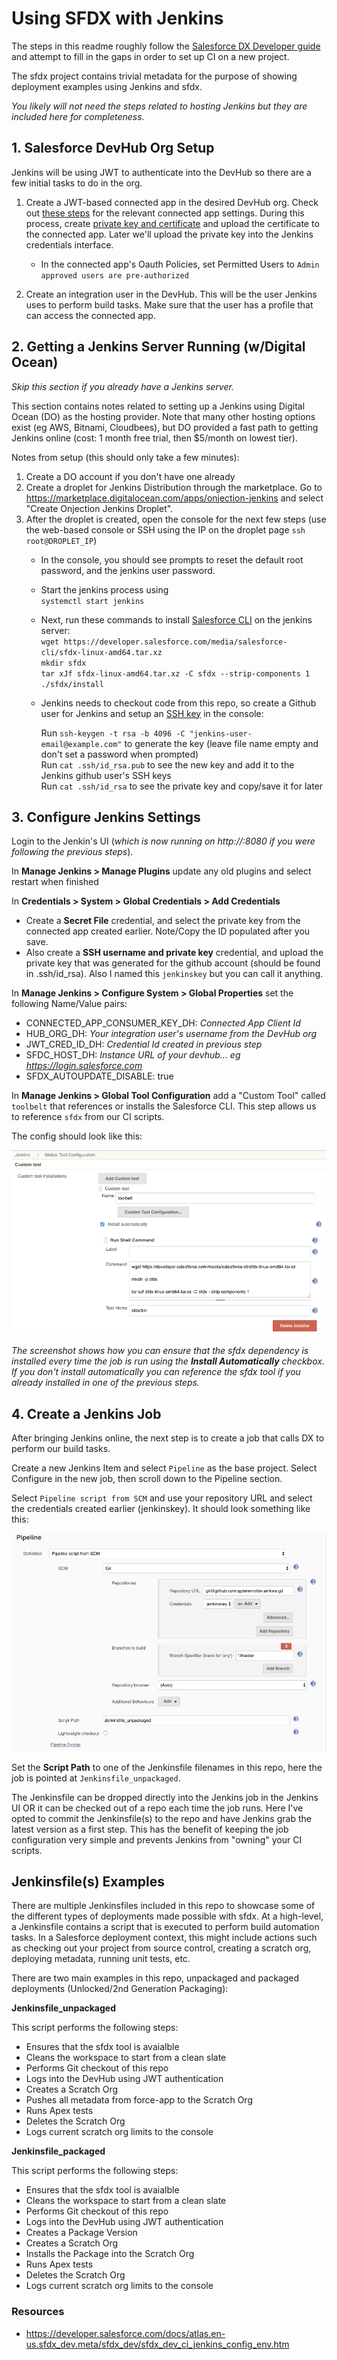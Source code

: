 # Using SFDX with Jenkins

The steps in this readme roughly follow the [Salesforce DX Developer guide](https://developer.salesforce.com/docs/atlas.en-us.sfdx_dev.meta/sfdx_dev/sfdx_dev_ci_jenkins_config_env.htm) and attempt to fill in the gaps in order to set up CI on a new project. 

The sfdx project contains trivial metadata for the purpose of showing deployment examples using Jenkins and sfdx.

_You likely will not need the steps related to hosting Jenkins but they are included here for completeness._

## 1. Salesforce DevHub Org Setup

Jenkins will be using JWT to authenticate into the DevHub so there are a few initial tasks to do in the org.

1. Create a JWT-based connected app in the desired DevHub org. Check out [these steps](https://developer.salesforce.com/docs/atlas.en-us.sfdx_dev.meta/sfdx_dev/sfdx_dev_auth_connected_app.htm) for the relevant connected app settings. During this process, create [private key and certificate](https://developer.salesforce.com/docs/atlas.en-us.sfdx_dev.meta/sfdx_dev/sfdx_dev_auth_key_and_cert.htm) and upload the certificate to the connected app. Later we'll upload the private key into the Jenkins credentials interface.
    - In the connected app's Oauth Policies, set Permitted Users to `Admin approved users are pre-authorized`

2. Create an integration user in the DevHub. This will be the user Jenkins uses to perform build tasks. Make sure that the user has a profile that can access the connected app.

## 2. Getting a Jenkins Server Running (w/Digital Ocean)

_Skip this section if you already have a Jenkins server._

This section contains notes related to setting up a Jenkins using Digital Ocean (DO) as the hosting provider.  Note that many other hosting options exist (eg AWS, Bitnami, Cloudbees), but DO provided a fast path to getting Jenkins online (cost: 1 month free trial, then $5/month on lowest tier).

Notes from setup (this should only take a few minutes):

1. Create a DO account if you don't have one already
2. Create a droplet for Jenkins Distribution through the marketplace. Go to https://marketplace.digitalocean.com/apps/onjection-jenkins and select "Create Onjection Jenkins Droplet".
3. After the droplet is created, open the console for the next few steps (use the web-based console or SSH using the IP on the droplet page `ssh root@DROPLET_IP`)
    - In the console, you should see prompts to reset the default root password, and the jenkins user password.
    - Start the jenkins process using  
    `systemctl start jenkins`
    - Next, run these commands to install [Salesforce CLI](https://developer.salesforce.com/docs/atlas.en-us.sfdx_setup.meta/sfdx_setup/sfdx_setup_install_cli.htm) on the jenkins server:  
        `wget https://developer.salesforce.com/media/salesforce-cli/sfdx-linux-amd64.tar.xz`  
        `mkdir sfdx`  
        `tar xJf sfdx-linux-amd64.tar.xz -C sfdx --strip-components 1`  
        `./sfdx/install`  
    - Jenkins needs to checkout code from this repo, so create a Github user for Jenkins and setup an [SSH key](https://help.github.com/en/enterprise/2.15/user/articles/generating-a-new-ssh-key-and-adding-it-to-the-ssh-agent) in the console:
        
        Run `ssh-keygen -t rsa -b 4096 -C "jenkins-user-email@example.com"` to generate the key
        (leave file name empty and don't set a password when prompted)  
        Run `cat .ssh/id_rsa.pub` to see the new key and add it to the Jenkins github user's SSH keys  
        Run `cat .ssh/id_rsa` to see the private key and copy/save it for later

## 3. Configure Jenkins Settings

Login to the Jenkin's UI (_which is now running on http://<PUBLIC-IP-OF-DROPLET>:8080 if you were following the previous steps_).

In **Manage Jenkins > Manage Plugins** update any old plugins and select restart when finished

In **Credentials > System > Global Credentials > Add Credentials**
- Create a **Secret File** credential, and select the private key from the connected app created earlier. Note/Copy the ID populated after you save.
- Also create a **SSH username and private key** credential, and upload the private key that was generated for the github account (should be found in .ssh/id_rsa). Also I named this `jenkinskey` but you can call it anything.

In **Manage Jenkins > Configure System > Global Properties** set the following Name/Value pairs:
- CONNECTED_APP_CONSUMER_KEY_DH: _Connected App Client Id_
- HUB_ORG_DH: _Your integration user's username from the DevHub org_
- JWT_CRED_ID_DH: _Credential Id created in previous step_
- SFDC_HOST_DH: _Instance URL of your devhub... eg https://login.salesforce.com_
- SFDX_AUTOUPDATE_DISABLE: true

In **Manage Jenkins > Global Tool Configuration** add a "Custom Tool" called `toolbelt` that references or installs the Salesforce CLI. This step allows us to reference `sfdx` from our CI scripts. 

The config should look like this:

![Alt text](docs/tool.png?raw=true "Tool config")

_The screenshot shows how you can ensure that the sfdx dependency is installed every time the job is run using the **Install Automatically** checkbox. If you don't install automatically you can reference the sfdx tool if you already installed in one of the previous steps._

## 4. Create a Jenkins Job

After bringing Jenkins online, the next step is to create a job that calls DX to perform our build tasks.

Create a new Jenkins Item and select `Pipeline` as the base project. Select Configure in the new job, then scroll down to the Pipeline section. 

Select `Pipeline script from SCM` and use your repository URL and select the credentials created earlier (jenkinskey). It should look something like this:

![Alt text](docs/pipelineconfig.png?raw=true "Pipeline config")

Set the **Script Path** to one of the Jenkinsfile filenames in this repo, here the job is pointed at `Jenkinsfile_unpackaged`.

The Jenkinsfile can be dropped directly into the Jenkins job in the Jenkins UI OR it can be checked out of a repo each time the job runs.  Here I've opted to commit the Jenkinsfile(s) to the repo and have Jenkins grab the latest version as a first step. This has the benefit of keeping the job configuration very simple and prevents Jenkins from "owning" your CI scripts.

## Jenkinsfile(s) Examples

There are multiple Jenkinsfiles included in this repo to showcase some of the different types of deployments made possible with sfdx. At a high-level, a Jenkinsfile contains a script that is executed to perform build automation tasks. In a Salesforce deployment context, this might include actions such as checking out your project from source control, creating a scratch org, deploying metadata, running unit tests, etc.

There are two main examples in this repo, unpackaged and packaged deployments (Unlocked/2nd Generation Packaging):

**Jenkinsfile_unpackaged**

This script performs the following steps:
- Ensures that the sfdx tool is avaialble
- Cleans the workspace to start from a clean slate
- Performs Git checkout of this repo
- Logs into the DevHub using JWT authentication
- Creates a Scratch Org
- Pushes all metadata from force-app to the Scratch Org
- Runs Apex tests
- Deletes the Scratch Org
- Logs current scratch org limits to the console

**Jenkinsfile_packaged**

This script performs the following steps:
- Ensures that the sfdx tool is avaialble
- Cleans the workspace to start from a clean slate
- Performs Git checkout of this repo
- Logs into the DevHub using JWT authentication
- Creates a Package Version
- Creates a Scratch Org
- Installs the Package into the Scratch Org
- Runs Apex tests
- Deletes the Scratch Org
- Logs current scratch org limits to the console

### Resources

- https://developer.salesforce.com/docs/atlas.en-us.sfdx_dev.meta/sfdx_dev/sfdx_dev_ci_jenkins_config_env.htm